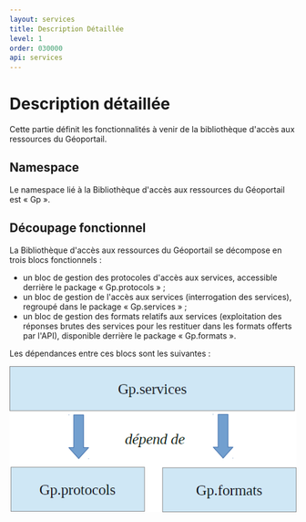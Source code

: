```yaml
---
layout: services
title: Description Détaillée
level: 1
order: 030000
api: services
---
```


# Description détaillée

Cette partie définit les fonctionnalités à venir de la bibliothèque d'accès aux ressources du Géoportail.

## Namespace

Le namespace lié à la Bibliothèque d'accès aux ressources du Géoportail est « Gp ».

## Découpage fonctionnel

La Bibliothèque d'accès aux ressources du Géoportail se décompose en trois blocs fonctionnels :

* un bloc de gestion des protocoles d'accès aux services, accessible derrière le package « Gp.protocols » ;
* un bloc de gestion de l'accès aux services (interrogation des services), regroupé dans le package « Gp.services » ;
* un bloc de gestion des formats relatifs aux services (exploitation des réponses brutes des services pour les restituer dans les formats offerts par l'API), disponible derrière le package « Gp.formats ».

Les dépendances entre ces blocs sont les suivantes :

![diagramme découpage fonctionnel](../images/diagramme_decoup_fonctionnel.png)

